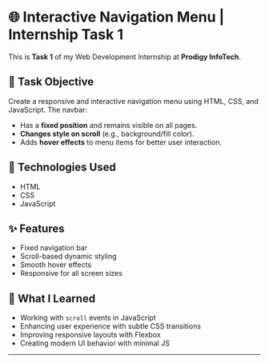 # 🌐 Interactive Navigation Menu | Internship Task 1

This is **Task 1** of my Web Development Internship at **Prodigy InfoTech**.

## 📌 Task Objective

Create a responsive and interactive navigation menu using HTML, CSS, and JavaScript. The navbar:
- Has a **fixed position** and remains visible on all pages.
- **Changes style on scroll** (e.g., background/fill color).
- Adds **hover effects** to menu items for better user interaction.

## 🔧 Technologies Used

- HTML
- CSS
- JavaScript

## ✨ Features

- Fixed navigation bar
- Scroll-based dynamic styling
- Smooth hover effects
- Responsive for all screen sizes





## 🚀 What I Learned

- Working with `scroll` events in JavaScript
- Enhancing user experience with subtle CSS transitions
- Improving responsive layouts with Flexbox
- Creating modern UI behavior with minimal JS

---
